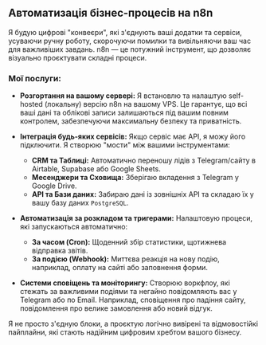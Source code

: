 ## Автоматизація бізнес-процесів на n8n

Я будую цифрові "конвеєри", які з'єднують ваші додатки та сервіси, усуваючи ручну роботу, скорочуючи помилки та вивільняючи ваш час для важливіших завдань. n8n — це потужний інструмент, що дозволяє візуально проєктувати складні процеси.

### Мої послуги:

*   **Розгортання на вашому сервері:** Я встановлю та налаштую self-hosted (локальну) версію n8n на вашому VPS. Це гарантує, що всі ваші дані та облікові записи залишаються під вашим повним контролем, забезпечуючи максимальну безпеку та приватність.

*   **Інтеграція будь-яких сервісів:** Якщо сервіс має API, я можу його підключити. Я створюю "мости" між вашими інструментами:
    *   **CRM та Таблиці:** Автоматично переношу лідів з Telegram/сайту в Airtable, Supabase або Google Sheets.
    *   **Месенджери та Сховища:** Зберігаю вкладення з Telegram у Google Drive.
    *   **API та Бази даних:** Забираю дані із зовнішніх API та складаю їх у вашу базу даних `PostgreSQL`.

*   **Автоматизація за розкладом та тригерами:** Налаштовую процеси, які запускаються автоматично:
    *   **За часом (Cron):** Щоденний збір статистики, щотижнева відправка звітів.
    *   **За подією (Webhook):** Миттєва реакція на нову подію, наприклад, оплату на сайті або заповнення форми.

*   **Системи сповіщень та моніторингу:** Створюю воркфлоу, які стежать за важливими подіями та негайно повідомляють вас у Telegram або по Email. Наприклад, сповіщення про падіння сайту, повідомлення про велике замовлення або новий відгук.

Я не просто з'єдную блоки, а проєктую логічно вивірені та відмовостійкі пайплайни, які стають надійним цифровим хребтом вашого бізнесу.